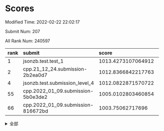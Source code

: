 # Scores

Modified Time: 2022-02-22 22:02:17

Submit Num: 207

All Rank Num: 240597

| rank |               submit               |       score        |       sigma        | pk_num |
| :--- | :--------------------------------- | :----------------- | :----------------- | :----- |
| 1    | jsonzb.test.test_1                 | 1013.4273107064912 | 0.8058599978359774 | 4647   |
| 2    | cpp.21_12_24.submission-2b2ea0d7   | 1012.8366842217763 | 0.806227480229069  | 4650   |
| 4    | jsonzb.test.submission_level_4     | 1012.0822871570722 | 0.7953939152497861 | 4651   |
| 55   | cpp.2022_01_09.submission-5b0e3de2 | 1005.0102803460854 | 0.7249544248772225 | 4649   |
| 66   | cpp.2022_01_09.submission-816672bd | 1003.75062717696   | 0.7115014827158573 | 4649   |


<details>
<summary>全部</summary>

| rank |                 submit                 |       score        |       sigma        | pk_num |
| :--- | :------------------------------------- | :----------------- | :----------------- | :----- |
| 1    | jsonzb.test.test_1                     | 1013.4273107064912 | 0.8058599978359774 | 4647   |
| 2    | cpp.21_12_24.submission-2b2ea0d7       | 1012.8366842217763 | 0.806227480229069  | 4650   |
| 3    | gobigger.level_3.submission_level_3_24 | 1012.7170320482288 | 0.7979977191191641 | 4651   |
| 4    | jsonzb.test.submission_level_4         | 1012.0822871570722 | 0.7953939152497861 | 4651   |
| 5    | gobigger.level_3.submission_level_3_11 | 1011.8266442725226 | 0.7656487329165002 | 4651   |
| 6    | gobigger.level_3.submission_level_3_34 | 1011.6507731143063 | 0.7795433471110382 | 4648   |
| 7    | gobigger.level_3.submission_level_3_20 | 1011.3960256933575 | 0.7679737360568633 | 4649   |
| 8    | gobigger.level_3.submission_level_3_16 | 1011.303310264058  | 0.7596553668025599 | 4651   |
| 9    | gobigger.level_3.submission_level_3_3  | 1011.0099974210189 | 0.7806253033536272 | 4651   |
| 10   | gobigger.level_3.submission_level_3_32 | 1010.9533711206933 | 0.7527267707484493 | 4656   |
| 11   | gobigger.level_3.submission_level_3_6  | 1010.9375403121246 | 0.7759330311083481 | 4649   |
| 12   | gobigger.level_3.submission_level_3_18 | 1010.9302156090431 | 0.7665955330520939 | 4650   |
| 13   | gobigger.level_3.submission_level_3_48 | 1010.9280038274152 | 0.7712603903543082 | 4646   |
| 14   | gobigger.level_3.submission_level_3_45 | 1010.7808837723456 | 0.792598972794992  | 4646   |
| 15   | gobigger.level_3.submission_level_3_17 | 1010.6707763952949 | 0.7809981677206426 | 4648   |
| 16   | gobigger.level_3.submission_level_3_7  | 1010.5902951758867 | 0.7717518241430076 | 4651   |
| 17   | gobigger.level_3.submission_level_3_14 | 1010.4341343209886 | 0.7599495333062855 | 4650   |
| 18   | gobigger.level_3.submission_level_3_30 | 1010.3920991497234 | 0.7681240546066253 | 4649   |
| 19   | gobigger.level_3.submission_level_3_49 | 1010.1842168245311 | 0.7748549693370196 | 4649   |
| 20   | gobigger.level_3.submission_level_3_37 | 1010.114972059553  | 0.7656160870390586 | 4643   |
| 21   | gobigger.level_3.submission_level_3_35 | 1010.0908079574336 | 0.7594635191942553 | 4650   |
| 22   | gobigger.level_3.submission_level_3_47 | 1010.0557238537982 | 0.7689068562566931 | 4654   |
| 23   | gobigger.level_3.submission_level_3_8  | 1010.0504853749738 | 0.7756909154047434 | 4653   |
| 24   | gobigger.level_3.submission_level_3_26 | 1010.0048294182159 | 0.7660110809510411 | 4651   |
| 25   | gobigger.level_3.submission_level_3_42 | 1009.9901056016344 | 0.7541347837059639 | 4653   |
| 26   | gobigger.level_3.submission_level_3_44 | 1009.9631659865934 | 0.7471655226563096 | 4646   |
| 27   | gobigger.level_3.submission_level_3_40 | 1009.9292771978422 | 0.7363198598130634 | 4649   |
| 28   | gobigger.level_3.submission_level_3_25 | 1009.7557140370255 | 0.7487673099279786 | 4648   |
| 29   | gobigger.level_3.submission_level_3_33 | 1009.7545446826282 | 0.738351844741312  | 4652   |
| 30   | gobigger.level_3.submission_level_3_46 | 1009.7389856167905 | 0.7404375725022996 | 4651   |
| 31   | gobigger.level_3.submission_level_3_41 | 1009.6983467657141 | 0.7417891195866652 | 4650   |
| 32   | gobigger.level_3.submission_level_3_31 | 1009.6798205496353 | 0.7442789453538735 | 4652   |
| 33   | gobigger.level_3.submission_level_3_4  | 1009.6754746533925 | 0.7618413245018371 | 4654   |
| 34   | gobigger.level_3.submission_level_3_29 | 1009.6473336103312 | 0.7749065325311253 | 4653   |
| 35   | gobigger.level_3.submission_level_3_13 | 1009.6344484720271 | 0.7502015646509378 | 4646   |
| 36   | gobigger.level_3.submission_level_3_36 | 1009.4564574502488 | 0.7593529530748412 | 4652   |
| 37   | gobigger.level_3.submission_level_3_19 | 1009.4221998542421 | 0.747540840716177  | 4647   |
| 38   | gobigger.level_3.submission_level_3_23 | 1009.4128681489785 | 0.7668935725177372 | 4644   |
| 39   | gobigger.level_3.submission_level_3_43 | 1009.3991200001359 | 0.7652351019924329 | 4649   |
| 40   | gobigger.level_3.submission_level_3_1  | 1009.3910064671664 | 0.7555649299381766 | 4645   |
| 41   | gobigger.level_3.submission_level_3_2  | 1009.3799225260258 | 0.761731010381816  | 4645   |
| 42   | gobigger.level_3.submission_level_3_10 | 1009.3024478055875 | 0.744045321908787  | 4645   |
| 43   | gobigger.level_3.submission_level_3_21 | 1009.1691549764465 | 0.7460585577610028 | 4647   |
| 44   | gobigger.level_3.submission_level_3_5  | 1009.1669321149953 | 0.7347839930458379 | 4648   |
| 45   | gobigger.level_3.submission_level_3_15 | 1009.1267407711915 | 0.7457757576036763 | 4652   |
| 46   | gobigger.level_3.submission_level_3_22 | 1009.0932866832042 | 0.7477195906916928 | 4652   |
| 47   | gobigger.level_3.submission_level_3_27 | 1009.0842352873166 | 0.7450317518580376 | 4650   |
| 48   | gobigger.level_3.submission_level_3_9  | 1008.9656415620724 | 0.7440456309191162 | 4649   |
| 49   | gobigger.level_3.submission_level_3_39 | 1008.9453417159716 | 0.7440951317270905 | 4652   |
| 50   | gobigger.level_3.submission_level_3_28 | 1008.9158935795028 | 0.7706990888799886 | 4650   |
| 51   | gobigger.level_3.submission_level_3_38 | 1008.8743974799061 | 0.7521710427539416 | 4650   |
| 52   | gobigger.level_3.submission_level_3_12 | 1008.6048470682063 | 0.7698748932029859 | 4651   |
| 53   | gobigger.level_3.submission_level_3_0  | 1008.3491328492272 | 0.7368049775879885 | 4651   |
| 54   | gobigger.level_1.submission_level_1_27 | 1005.288057287558  | 0.7213443957317607 | 4649   |
| 55   | cpp.2022_01_09.submission-5b0e3de2     | 1005.0102803460854 | 0.7249544248772225 | 4649   |
| 56   | gobigger.level_1.submission_level_1_17 | 1004.7534160049327 | 0.7233836986527513 | 4647   |
| 57   | gobigger.level_1.submission_level_1_2  | 1004.3268886529021 | 0.7194865761473407 | 4649   |
| 58   | gobigger.level_1.submission_level_1_48 | 1004.2818219647042 | 0.7183631630886418 | 4652   |
| 59   | gobigger.level_1.submission_level_1_32 | 1004.1196724438558 | 0.7232167385838567 | 4646   |
| 60   | gobigger.level_1.submission_level_1_19 | 1004.0660289026683 | 0.719384543114114  | 4646   |
| 61   | gobigger.level_1.submission_level_1_14 | 1003.8774619545625 | 0.7247048332928686 | 4650   |
| 62   | gobigger.level_1.submission_level_1_34 | 1003.8656272176504 | 0.7073435501466354 | 4647   |
| 63   | gobigger.level_1.submission_level_1_41 | 1003.8337363843103 | 0.7079085263677715 | 4650   |
| 64   | gobigger.level_1.submission_level_1_23 | 1003.8211292822073 | 0.7194447713620054 | 4645   |
| 65   | gobigger.level_1.submission_level_1_33 | 1003.7524973535064 | 0.7080659076654875 | 4650   |
| 66   | cpp.2022_01_09.submission-816672bd     | 1003.75062717696   | 0.7115014827158573 | 4649   |
| 67   | gobigger.level_1.submission_level_1_31 | 1003.7333784344208 | 0.7240780493360152 | 4649   |
| 68   | gobigger.level_1.submission_level_1_43 | 1003.7133445861772 | 0.7111669561640116 | 4651   |
| 69   | gobigger.level_1.submission_level_1_28 | 1003.6476743308662 | 0.7165444002518797 | 4655   |
| 70   | gobigger.level_1.submission_level_1_30 | 1003.6001729654687 | 0.7274753929078207 | 4643   |
| 71   | gobigger.level_1.submission_level_1_12 | 1003.5803615447843 | 0.7186121465632801 | 4651   |
| 72   | gobigger.level_1.submission_level_1_49 | 1003.5700165294223 | 0.7308310851111391 | 4650   |
| 73   | gobigger.level_1.submission_level_1_4  | 1003.5084860662093 | 0.7102395262624951 | 4644   |
| 74   | gobigger.level_1.submission_level_1_25 | 1003.5000275902051 | 0.7082305509256425 | 4651   |
| 75   | gobigger.level_1.submission_level_1_5  | 1003.4935654666149 | 0.7237050872332949 | 4649   |
| 76   | gobigger.level_1.submission_level_1_13 | 1003.4900974520948 | 0.7070741745423249 | 4652   |
| 77   | gobigger.level_1.submission_level_1_46 | 1003.4712605191352 | 0.7259245030903316 | 4651   |
| 78   | gobigger.level_1.submission_level_1_1  | 1003.444204271339  | 0.7331255232561299 | 4648   |
| 79   | gobigger.level_1.submission_level_1_15 | 1003.4212345561571 | 0.6990241822687953 | 4646   |
| 80   | gobigger.level_1.submission_level_1_3  | 1003.3673412190848 | 0.7237415589905462 | 4649   |
| 81   | gobigger.level_1.submission_level_1_20 | 1003.3320808313011 | 0.7117141273072615 | 4654   |
| 82   | gobigger.level_1.submission_level_1_36 | 1003.3047309906915 | 0.7238604002264751 | 4646   |
| 83   | gobigger.level_1.submission_level_1_16 | 1003.2733425412902 | 0.7268527006547979 | 4647   |
| 84   | gobigger.level_1.submission_level_1_38 | 1003.2455037936478 | 0.7138011242883391 | 4645   |
| 85   | gobigger.level_1.submission_level_1_24 | 1003.1844437469065 | 0.7282555255124429 | 4649   |
| 86   | gobigger.level_1.submission_level_1_0  | 1003.1614137403708 | 0.7092599892572262 | 4650   |
| 87   | gobigger.level_1.submission_level_1_7  | 1003.0540853942097 | 0.7111157697771765 | 4648   |
| 88   | gobigger.level_1.submission_level_1_18 | 1003.0362306952737 | 0.7099688549430668 | 4652   |
| 89   | gobigger.level_1.submission_level_1_26 | 1002.9097282085221 | 0.7111258688721595 | 4656   |
| 90   | gobigger.level_1.submission_level_1_6  | 1002.9063993610546 | 0.7227933865948498 | 4651   |
| 91   | gobigger.level_1.submission_level_1_44 | 1002.8641885758819 | 0.716196394997597  | 4649   |
| 92   | gobigger.level_1.submission_level_1_11 | 1002.8377145280923 | 0.7123414081794557 | 4646   |
| 93   | gobigger.level_1.submission_level_1_37 | 1002.8211999940194 | 0.7093913346356071 | 4648   |
| 94   | gobigger.level_1.submission_level_1_22 | 1002.6542535899932 | 0.7082296461182763 | 4647   |
| 95   | gobigger.level_1.submission_level_1_10 | 1002.6295997453083 | 0.7207238920952007 | 4655   |
| 96   | gobigger.level_1.submission_level_1_9  | 1002.5744527237412 | 0.7111311487597626 | 4642   |
| 97   | gobigger.level_1.submission_level_1_8  | 1002.5025930100866 | 0.7142053370591847 | 4648   |
| 98   | gobigger.level_1.submission_level_1_35 | 1002.332873507361  | 0.7222468953212692 | 4646   |
| 99   | gobigger.level_1.submission_level_1_40 | 1002.1924252322657 | 0.7211314574391291 | 4647   |
| 100  | gobigger.level_1.submission_level_1_39 | 1002.1604351470879 | 0.7152258527075929 | 4648   |
| 101  | gobigger.level_1.submission_level_1_21 | 1002.107623701972  | 0.7127041676487987 | 4648   |
| 102  | gobigger.level_1.submission_level_1_29 | 1002.0558157404317 | 0.7054044371297921 | 4652   |
| 103  | gobigger.level_1.submission_level_1_42 | 1002.0370419003007 | 0.7153371454166815 | 4650   |
| 104  | gobigger.level_1.submission_level_1_47 | 1001.9290726715645 | 0.7159574790005608 | 4653   |
| 105  | gobigger.level_1.submission_level_1_45 | 1000.6730765255174 | 0.7134459933855821 | 4648   |
| 106  | gobigger.random.submission_random_9    | 998.1923340856566  | 0.7082289992763675 | 4648   |
| 107  | gobigger.random.submission_random_30   | 997.2431181631881  | 0.7024510157026693 | 4650   |
| 108  | gobigger.random.submission_random_18   | 997.2338798862992  | 0.6986929593075873 | 4648   |
| 109  | gobigger.random.submission_random_23   | 997.1819944890481  | 0.7250098518994184 | 4651   |
| 110  | gobigger.random.submission_random_5    | 997.0523240094061  | 0.7178340520516303 | 4650   |
| 111  | gobigger.random.submission_random_2    | 996.8124920530438  | 0.7053973230753936 | 4648   |
| 112  | gobigger.random.submission_random_42   | 996.787124437864   | 0.6990102509043438 | 4651   |
| 113  | gobigger.random.submission_random_11   | 996.7648926643393  | 0.7108806482502362 | 4648   |
| 114  | gobigger.random.submission_random_1    | 996.7502446448556  | 0.7081293064021764 | 4648   |
| 115  | gobigger.random.submission_random_17   | 996.5958523662832  | 0.7123912197259802 | 4648   |
| 116  | gobigger.random.submission_random_3    | 996.5890378403826  | 0.7108363837549352 | 4650   |
| 117  | gobigger.random.submission_random_40   | 996.5342102288981  | 0.7037262858934594 | 4650   |
| 118  | gobigger.random.submission_random_14   | 996.4987543694068  | 0.695550181544092  | 4648   |
| 119  | gobigger.random.submission_random_38   | 996.4666051058927  | 0.7086900803558993 | 4647   |
| 120  | gobigger.random.submission_random_46   | 996.4408617290559  | 0.702331897276049  | 4647   |
| 121  | gobigger.random.submission_random_33   | 996.4364635421479  | 0.7073380838139307 | 4650   |
| 122  | gobigger.random.submission_random_27   | 996.4325307599732  | 0.7206255451996602 | 4655   |
| 123  | gobigger.random.submission_random_36   | 996.3455525048977  | 0.7196797700611757 | 4645   |
| 124  | gobigger.random.submission_random_6    | 996.1339223090944  | 0.7195507742803863 | 4648   |
| 125  | gobigger.random.submission_random_12   | 996.1336257446563  | 0.7208839259945763 | 4650   |
| 126  | gobigger.random.submission_random_35   | 996.077840579983   | 0.7061171493439512 | 4647   |
| 127  | gobigger.random.submission_random_49   | 996.0625916832145  | 0.7029595348623816 | 4650   |
| 128  | gobigger.random.submission_random_39   | 996.0080557385293  | 0.7078745130749794 | 4648   |
| 129  | gobigger.random.submission_random_41   | 995.99801962657    | 0.7102996273657058 | 4653   |
| 130  | gobigger.random.submission_random_31   | 995.9931334904243  | 0.7144965347252495 | 4646   |
| 131  | gobigger.random.submission_random_22   | 995.983680647056   | 0.7048947435067164 | 4651   |
| 132  | gobigger.random.submission_random_10   | 995.9794143264985  | 0.699603834410945  | 4651   |
| 133  | gobigger.random.submission_random_7    | 995.9257271378951  | 0.7187659043740594 | 4649   |
| 134  | gobigger.random.submission_random_32   | 995.9247039464117  | 0.7001999173851289 | 4653   |
| 135  | gobigger.random.submission_random_43   | 995.8788181406255  | 0.7002521119495531 | 4642   |
| 136  | gobigger.random.submission_random_19   | 995.8459270051737  | 0.7147092361217832 | 4648   |
| 137  | gobigger.random.submission_random_37   | 995.8369712082166  | 0.7094322862753889 | 4652   |
| 138  | gobigger.random.submission_random_29   | 995.7894203018001  | 0.7118215869337209 | 4650   |
| 139  | gobigger.random.submission_random_8    | 995.7544190638022  | 0.7168846315209366 | 4649   |
| 140  | gobigger.random.submission_random_45   | 995.6669249068419  | 0.7000664124873947 | 4646   |
| 141  | gobigger.random.submission_random_44   | 995.6599544162159  | 0.7173741542173209 | 4649   |
| 142  | gobigger.random.submission_random_47   | 995.5854107083322  | 0.7045042096092834 | 4646   |
| 143  | gobigger.random.submission_random_21   | 995.5501935789509  | 0.7193754105587788 | 4647   |
| 144  | gobigger.random.submission_random_48   | 995.4808767820945  | 0.7103035282748392 | 4656   |
| 145  | gobigger.random.submission_random_24   | 995.4780190547964  | 0.7141092689980925 | 4649   |
| 146  | gobigger.random.submission_random_4    | 995.428347215417   | 0.6959392498461909 | 4647   |
| 147  | gobigger.random.submission_random_15   | 995.2336989258606  | 0.710499173960918  | 4651   |
| 148  | gobigger.random.submission_random_16   | 995.2059296152194  | 0.7281721335106728 | 4646   |
| 149  | gobigger.random.submission_random_34   | 995.091141902649   | 0.7174335461285373 | 4647   |
| 150  | gobigger.random.submission_random_20   | 995.079051580792   | 0.7235303709950851 | 4647   |
| 151  | gobigger.random.submission_random_0    | 994.7620970224101  | 0.7258076331667711 | 4648   |
| 152  | gobigger.random.submission_random_26   | 994.6044006203776  | 0.7380799077159143 | 4647   |
| 153  | gobigger.random.submission_random_25   | 994.4652747328203  | 0.7126189444912323 | 4648   |
| 154  | gobigger.level_2.submission_level_2_23 | 994.2242987237388  | 0.7308816179208044 | 4646   |
| 155  | gobigger.random.submission_random_28   | 994.2046678814934  | 0.7169672619385966 | 4650   |
| 156  | gobigger.random.submission_random_13   | 993.764472795823   | 0.7129736815418235 | 4651   |
| 157  | gobigger.level_2.submission_level_2_36 | 993.7454233284614  | 0.7214511538757866 | 4648   |
| 158  | gobigger.level_2.submission_level_2_21 | 993.5164627158553  | 0.7209169521573463 | 4654   |
| 159  | gobigger.level_2.submission_level_2_34 | 993.3613574290135  | 0.7417086780141579 | 4649   |
| 160  | gobigger.level_2.submission_level_2_1  | 993.1926956841239  | 0.7254232835361767 | 4650   |
| 161  | gobigger.level_2.submission_level_2_11 | 992.9627056286859  | 0.7585960184856735 | 4650   |
| 162  | gobigger.level_2.submission_level_2_22 | 992.9320551686509  | 0.7470653118207603 | 4644   |
| 163  | gobigger.level_2.submission_level_2_24 | 992.8832413858737  | 0.7463490267693453 | 4648   |
| 164  | gobigger.level_2.submission_level_2_10 | 992.8742247674227  | 0.7491411348936493 | 4651   |
| 165  | gobigger.level_2.submission_level_2_39 | 992.8598915423752  | 0.7328379681522138 | 4640   |
| 166  | gobigger.level_2.submission_level_2_4  | 992.841200801022   | 0.7350459783470692 | 4650   |
| 167  | gobigger.level_2.submission_level_2_33 | 992.7695227522728  | 0.7395402013030976 | 4650   |
| 168  | gobigger.level_2.submission_level_2_5  | 992.7644764629     | 0.7436470517685039 | 4654   |
| 169  | gobigger.level_2.submission_level_2_31 | 992.691878978178   | 0.7446168291919782 | 4655   |
| 170  | gobigger.level_2.submission_level_2_3  | 992.6170455195748  | 0.7479931048771684 | 4649   |
| 171  | gobigger.level_2.submission_level_2_32 | 992.6107804534686  | 0.7386543050941778 | 4650   |
| 172  | gobigger.level_2.submission_level_2_30 | 992.579785458332   | 0.738399554300545  | 4655   |
| 173  | gobigger.level_2.submission_level_2_48 | 992.5338430991995  | 0.7395040045536029 | 4653   |
| 174  | gobigger.level_2.submission_level_2_29 | 992.4748033054059  | 0.7534100309764525 | 4653   |
| 175  | gobigger.level_2.submission_level_2_49 | 992.3335937930767  | 0.7465633307968107 | 4649   |
| 176  | gobigger.level_2.submission_level_2_25 | 992.3246022721122  | 0.7300054077349173 | 4651   |
| 177  | gobigger.level_2.submission_level_2_15 | 992.3211187897506  | 0.7416356145692947 | 4655   |
| 178  | gobigger.level_2.submission_level_2_7  | 992.2971905963633  | 0.7437095956748917 | 4650   |
| 179  | gobigger.level_2.submission_level_2_0  | 992.26286036625    | 0.7334192341741609 | 4649   |
| 180  | gobigger.level_2.submission_level_2_14 | 992.1962137820979  | 0.7414274458167616 | 4653   |
| 181  | gobigger.level_2.submission_level_2_43 | 992.1881157106242  | 0.7437600752973703 | 4649   |
| 182  | gobigger.level_2.submission_level_2_27 | 992.1430811381261  | 0.7749327201026522 | 4651   |
| 183  | gobigger.level_2.submission_level_2_6  | 992.0928727418677  | 0.7423192351965763 | 4649   |
| 184  | gobigger.level_2.submission_level_2_2  | 992.0840321139522  | 0.728760485064354  | 4647   |
| 185  | gobigger.level_2.submission_level_2_16 | 992.0592136779541  | 0.731709880261267  | 4644   |
| 186  | gobigger.level_2.submission_level_2_37 | 991.902564282897   | 0.7339554917320871 | 4646   |
| 187  | gobigger.level_2.submission_level_2_42 | 991.6737660956825  | 0.7555745952973425 | 4647   |
| 188  | gobigger.level_2.submission_level_2_8  | 991.6648198411416  | 0.7450616506379181 | 4651   |
| 189  | gobigger.level_2.submission_level_2_20 | 991.6115415507262  | 0.7632117602655998 | 4655   |
| 190  | gobigger.level_2.submission_level_2_41 | 991.5614282605474  | 0.752303620143857  | 4646   |
| 191  | gobigger.level_2.submission_level_2_12 | 991.545071556832   | 0.7445445203934714 | 4650   |
| 192  | gobigger.level_2.submission_level_2_47 | 991.4719802578128  | 0.7581042615309622 | 4653   |
| 193  | gobigger.level_2.submission_level_2_9  | 991.4408584263285  | 0.7576474185175078 | 4648   |
| 194  | gobigger.level_2.submission_level_2_19 | 991.4306864821924  | 0.7441069314903394 | 4649   |
| 195  | gobigger.level_2.submission_level_2_18 | 991.425127156264   | 0.737789035413923  | 4648   |
| 196  | gobigger.level_2.submission_level_2_26 | 991.369530673321   | 0.7647247272535085 | 4644   |
| 197  | gobigger.level_2.submission_level_2_13 | 991.3104569888309  | 0.7639506261235605 | 4651   |
| 198  | gobigger.level_2.submission_level_2_17 | 991.1267051453445  | 0.7895762512454156 | 4645   |
| 199  | gobigger.level_2.submission_level_2_45 | 991.0615686302775  | 0.7509454453510502 | 4649   |
| 200  | gobigger.level_2.submission_level_2_40 | 991.0509664960865  | 0.7554376640590981 | 4649   |
| 201  | gobigger.level_2.submission_level_2_38 | 991.0324018146113  | 0.7502164107219628 | 4654   |
| 202  | gobigger.level_2.submission_level_2_28 | 991.0240884163233  | 0.7645149357005536 | 4650   |
| 203  | gobigger.level_2.submission_level_2_46 | 990.9337179057251  | 0.7641125565399279 | 4650   |
| 204  | gobigger.level_2.submission_level_2_35 | 990.7289678753873  | 0.7789871756169994 | 4649   |
| 205  | gobigger.level_2.submission_level_2_44 | 990.6746699328211  | 0.7403287456752814 | 4645   |
| 206  | gobigger.none.submission_none_0        | 978.7880057083266  | 1.2467157785873941 | 4651   |
| 207  | gobigger.none.submission_none_1        | 976.2737084715742  | 1.4366964384931145 | 4651   |

</details>